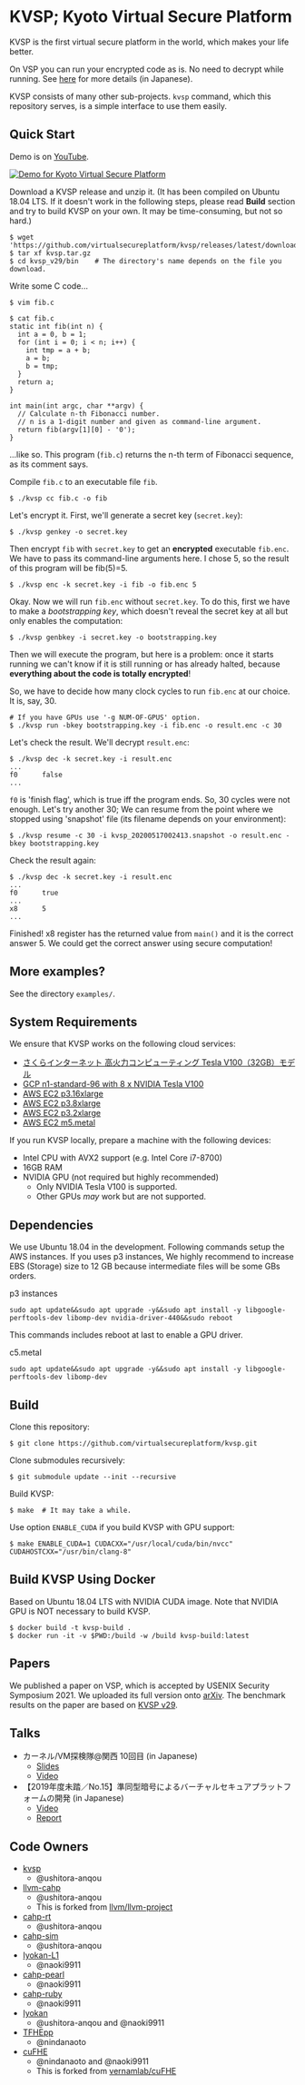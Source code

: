 # KVSP; Kyoto Virtual Secure Platform

KVSP is the first virtual secure platform in the world,
which makes your life better.

On VSP you can run your encrypted code as is.
No need to decrypt while running. See [here](https://anqou.net/poc/2019/10/18/post-3106/)
for more details (in Japanese).

KVSP consists of many other sub-projects.
`kvsp` command, which this repository serves, is
a simple interface to use them easily.

## Quick Start

Demo is on [YouTube](https://www.youtube.com/watch?v=1YsUaZMITR8).

[![Demo for Kyoto Virtual Secure Platform](http://img.youtube.com/vi/1YsUaZMITR8/0.jpg)](http://www.youtube.com/watch?v=1YsUaZMITR8 "Demo for Kyoto Virtual Secure Platform")

Download a KVSP release and unzip it.
(It has been compiled on Ubuntu 18.04 LTS. If it doesn't work in the following steps,
please read __Build__ section and try to build KVSP on your own.
It may be time-consuming, but not so hard.)

```
$ wget 'https://github.com/virtualsecureplatform/kvsp/releases/latest/download/kvsp.tar.gz'
$ tar xf kvsp.tar.gz
$ cd kvsp_v29/bin    # The directory's name depends on the file you download.
```

Write some C code...

```
$ vim fib.c

$ cat fib.c
static int fib(int n) {
  int a = 0, b = 1;
  for (int i = 0; i < n; i++) {
    int tmp = a + b;
    a = b;
    b = tmp;
  }
  return a;
}

int main(int argc, char **argv) {
  // Calculate n-th Fibonacci number.
  // n is a 1-digit number and given as command-line argument.
  return fib(argv[1][0] - '0');
}
```

...like so. This program (`fib.c`) returns the n-th term of Fibonacci sequence,
as its comment says.

Compile `fib.c` to an executable file `fib`.

```
$ ./kvsp cc fib.c -o fib
```

Let's encrypt it. First, we'll generate a secret key (`secret.key`):

```
$ ./kvsp genkey -o secret.key
```

Then encrypt `fib` with `secret.key` to get an **encrypted** executable `fib.enc`.
We have to pass its command-line arguments here. I chose 5, so the result
of this program will be fib(5)=5.

```
$ ./kvsp enc -k secret.key -i fib -o fib.enc 5
```

Okay. Now we will run `fib.enc` without `secret.key`.
To do this, first we have to make a _bootstrapping key_, which doesn't reveal
the secret key at all but only enables the computation:

```
$ ./kvsp genbkey -i secret.key -o bootstrapping.key
```

Then we will execute the program, but here is a problem:
once it starts running we can't know if it is still running or has already halted,
because **everything about the code is totally encrypted**!

So, we have to decide how many clock cycles to run `fib.enc` at our choice.
It is, say, 30.

```
# If you have GPUs use '-g NUM-OF-GPUS' option.
$ ./kvsp run -bkey bootstrapping.key -i fib.enc -o result.enc -c 30
```

Let's check the result. We'll decrypt `result.enc`:

```
$ ./kvsp dec -k secret.key -i result.enc
...
f0      false
...
```

`f0` is 'finish flag', which is true iff the program ends.
So, 30 cycles were not enough. Let's try another 30;
We can resume from the point where we stopped using 'snapshot' file
(its filename depends on your environment):

```
$ ./kvsp resume -c 30 -i kvsp_20200517002413.snapshot -o result.enc -bkey bootstrapping.key
```

Check the result again:

```
$ ./kvsp dec -k secret.key -i result.enc
...
f0      true
...
x8      5
...
```

Finished! x8 register has the returned value from `main()` and it is the correct answer 5.
We could get the correct answer using secure computation!

## More examples?

See the directory `examples/`.

## System Requirements

We ensure that KVSP works on the following cloud services:

- [さくらインターネット 高火力コンピューティング Tesla V100（32GB）モデル](https://www.sakura.ad.jp/koukaryoku/)
- [GCP n1-standard-96 with 8 x NVIDIA Tesla V100](https://cloud.google.com/compute/docs/machine-types?hl=ja#n1_standard_machine_types)
- [AWS EC2 p3.16xlarge](https://aws.amazon.com/jp/ec2/instance-types/p3/)
- [AWS EC2 p3.8xlarge](https://aws.amazon.com/jp/ec2/instance-types/p3/)
- [AWS EC2 p3.2xlarge](https://aws.amazon.com/jp/ec2/instance-types/p3/)
- [AWS EC2 m5.metal](https://aws.amazon.com/ec2/instance-types/c5/)

If you run KVSP locally, prepare a machine with the following devices:

- Intel CPU with AVX2 support (e.g. Intel Core i7-8700)
- 16GB RAM
- NVIDIA GPU (not required but highly recommended)
    - Only NVIDIA Tesla V100 is supported.
    - Other GPUs _may_ work but are not supported.

## Dependencies

We use Ubuntu 18.04 in the development. Following commands setup the AWS instances.
If you uses p3 instances, We highly recommend to increase EBS (Storage) size to 12 GB because intermediate files will be some GBs orders.

p3 instances
```
sudo apt update&&sudo apt upgrade -y&&sudo apt install -y libgoogle-perftools-dev libomp-dev nvidia-driver-440&&sudo reboot
```
This commands includes reboot at last to enable a GPU driver.

c5.metal
```
sudo apt update&&sudo apt upgrade -y&&sudo apt install -y libgoogle-perftools-dev libomp-dev
```

## Build

Clone this repository:

```
$ git clone https://github.com/virtualsecureplatform/kvsp.git
```

Clone submodules recursively:

```
$ git submodule update --init --recursive
```

Build KVSP:

```
$ make  # It may take a while.
```

Use option `ENABLE_CUDA` if you build KVSP with GPU support:

```
$ make ENABLE_CUDA=1 CUDACXX="/usr/local/cuda/bin/nvcc" CUDAHOSTCXX="/usr/bin/clang-8"
```

## Build KVSP Using Docker

Based on Ubuntu 18.04 LTS with NVIDIA CUDA image.
Note that NVIDIA GPU is NOT necessary to build KVSP.

```
$ docker build -t kvsp-build .
$ docker run -it -v $PWD:/build -w /build kvsp-build:latest
```

## Papers

We published a paper on VSP, which is accepted by USENIX Security Symposium 2021.
We uploaded its full version onto [arXiv](https://arxiv.org/abs/2010.09410).
The benchmark results on the paper are based on [KVSP v29](https://github.com/virtualsecureplatform/kvsp/releases/tag/v29).

## Talks

- カーネル/VM探検隊@関西 10回目 (in Japanese)
  - [Slides](https://speakerdeck.com/nindanaoto/development-of-virtual-secure-platform)
  - [Video](https://youtu.be/J-pF4fg3r04?t=6254)
- 【2019年度未踏／No.15】準同型暗号によるバーチャルセキュアプラットフォームの開発 (in Japanese)
  - [Video](https://youtu.be/apCbAPt7r3I)
  - [Report](https://github.com/virtualsecureplatform/MitouDocument)

## Code Owners

- [kvsp](https://github.com/virtualsecureplatform/kvsp/tree/master/kvsp)
    - @ushitora-anqou
- [llvm-cahp](https://github.com/virtualsecureplatform/llvm-cahp)
    - @ushitora-anqou
    - This is forked from [llvm/llvm-project](https://github.com/llvm/llvm-project)
- [cahp-rt](https://github.com/virtualsecureplatform/cahp-rt)
    - @ushitora-anqou
- [cahp-sim](https://github.com/virtualsecureplatform/cahp-sim)
    - @ushitora-anqou
- [Iyokan-L1](https://github.com/virtualsecureplatform/Iyokan-L1)
    - @naoki9911
- [cahp-pearl](https://github.com/virtualsecureplatform/cahp-pearl)
    - @naoki9911
- [cahp-ruby](https://github.com/virtualsecureplatform/cahp-ruby)
    - @naoki9911
- [Iyokan](https://github.com/virtualsecureplatform/Iyokan)
    - @ushitora-anqou and @naoki9911
- [TFHEpp](https://github.com/virtualsecureplatform/TFHEpp)
    - @nindanaoto
- [cuFHE](https://github.com/virtualsecureplatform/cuFHE)
    - @nindanaoto and @naoki9911
    - This is forked from [vernamlab/cuFHE](https://github.com/vernamlab/cuFHE)
